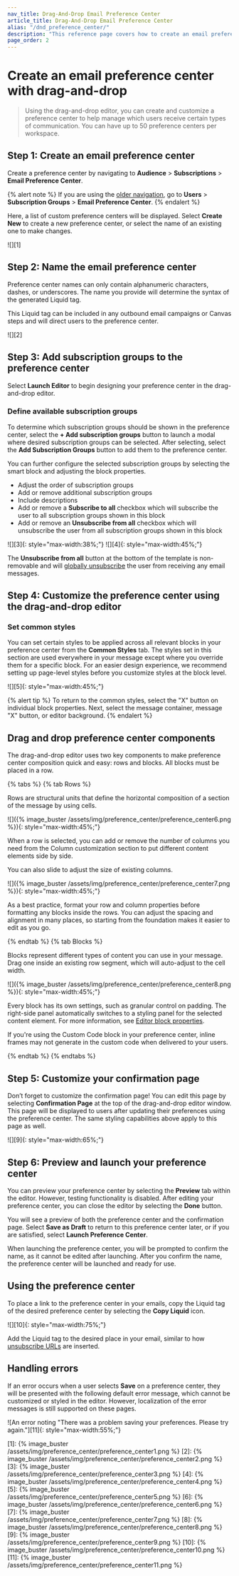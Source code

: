 ```yaml
---
nav_title: Drag-And-Drop Email Preference Center
article_title: Drag-And-Drop Email Preference Center
alias: "/dnd_preference_center/"
description: "This reference page covers how to create an email preference center with the drag-and-drop editor."
page_order: 2
---
```


# Create an email preference center with drag-and-drop

> Using the drag-and-drop editor, you can create and customize a preference center to help manage which users receive certain types of communication. You can have up to 50 preference centers per workspace.

## Step 1: Create an email preference center

Create a preference center by navigating to **Audience** > **Subscriptions** > **Email Preference Center**.

{% alert note %}
If you are using the [older navigation]({{site.baseurl}}/navigation), go to **Users** > **Subscription Groups** > **Email Preference Center**.
{% endalert %}

Here, a list of custom preference centers will be displayed. Select **Create New** to create a new preference center, or select the name of an existing one to make changes.

![][1]

## Step 2: Name the email preference center

Preference center names can only contain alphanumeric characters, dashes, or underscores. The name you provide will determine the syntax of the generated Liquid tag. 

This Liquid tag can be included in any outbound email campaigns or Canvas steps and will direct users to the preference center.

![][2]

## Step 3: Add subscription groups to the preference center

Select **Launch Editor** to begin designing your preference center in the drag-and-drop editor.

### Define available subscription groups

To determine which subscription groups should be shown in the preference center, select the **+ Add subscription groups** button to launch a modal where desired subscription groups can be selected. After selecting, select the **Add Subscription Groups** button to add them to the preference center.

You can further configure the selected subscription groups by selecting the smart block and adjusting the block properties.
- Adjust the order of subscription groups
- Add or remove additional subscription groups
- Include descriptions
- Add or remove a **Subscribe to all** checkbox which will subscribe the user to all subscription groups shown in this block
- Add or remove an **Unsubscribe from all** checkbox which will unsubscribe the user from all subscription groups shown in this block

![][3]{: style="max-width:38%;"} ![][4]{: style="max-width:45%;"}

The **Unsubscribe from all** button at the bottom of the template is non-removable and will [globally unsubscribe]({{site.baseurl}}/user_guide/message_building_by_channel/email/managing_user_subscriptions/#subscription-states) the user from receiving any email messages.

## Step 4: Customize the preference center using the drag-and-drop editor

### Set common styles

You can set certain styles to be applied across all relevant blocks in your preference center from the **Common Styles** tab. The styles set in this section are used everywhere in your message except where you override them for a specific block. For an easier design experience, we recommend setting up page-level styles before you customize styles at the block level.

![][5]{: style="max-width:45%;"}

{% alert tip %}
To return to the common styles, select the "X" button on individual block properties. Next, select the message container, message "X" button, or editor background.
{% endalert %}

## Drag and drop preference center components

The drag-and-drop editor uses two key components to make preference center composition quick and easy: rows and blocks. All blocks must be placed in a row.

{% tabs %}
{% tab Rows %}

Rows are structural units that define the horizontal composition of a section of the message by using cells.

![]({% image_buster /assets/img/preference_center/preference_center6.png %}){: style="max-width:45%;"}

When a row is selected, you can add or remove the number of columns you need from the Column customization section to put different content elements side by side.

You can also slide to adjust the size of existing columns.

![]({% image_buster /assets/img/preference_center/preference_center7.png %}){: style="max-width:45%;"}

As a best practice, format your row and column properties before formatting any blocks inside the rows. You can adjust the spacing and alignment in many places, so starting from the foundation makes it easier to edit as you go.

{% endtab %}
{% tab Blocks %}

Blocks represent different types of content you can use in your message. Drag one inside an existing row segment, which will auto-adjust to the cell width.

![]({% image_buster /assets/img/preference_center/preference_center8.png %}){: style="max-width:45%;"}

Every block has its own settings, such as granular control on padding. The right-side panel automatically switches to a styling panel for the selected content element. For more information, see [Editor block properties]({{site.baseurl}}/user_guide/message_building_by_channel/in-app_messages/drag_and_drop/editor_blocks/).

If you're using the Custom Code block in your preference center, inline frames may not generate in the custom code when delivered to your users.

{% endtab %}
{% endtabs %}

## Step 5: Customize your confirmation page

Don’t forget to customize the confirmation page! You can edit this page by selecting **Confirmation Page** at the top of the drag-and-drop editor window. This page will be displayed to users after updating their preferences using the preference center. The same styling capabilities above apply to this page as well.

![][9]{: style="max-width:65%;"}

## Step 6: Preview and launch your preference center

You can preview your preference center by selecting the **Preview** tab within the editor. However, testing functionality is disabled. After editing your preference center, you can close the editor by selecting the **Done** button.

You will see a preview of both the preference center and the confirmation page. Select **Save as Draft** to return to this preference center later, or if you are satisfied, select **Launch Preference Center**.

When launching the preference center, you will be prompted to confirm the name, as it cannot be edited after launching. After you confirm the name, the preference center will be launched and ready for use.

## Using the preference center

To place a link to the preference center in your emails, copy the Liquid tag of the desired preference center by selecting the **Copy Liquid** icon.

![][10]{: style="max-width:75%;"}

Add the Liquid tag to the desired place in your email, similar to how [unsubscribe URLs]({{site.baseurl}}/user_guide/message_building_by_channel/email/preference_center/preference_center/#custom-footer) are inserted.

## Handling errors

If an error occurs when a user selects **Save** on a preference center, they will be presented with the following default error message, which cannot be customized or styled in the editor. However, localization of the error messages is still supported on these pages. 

![An error noting "There was a problem saving your preferences. Please try again."][11]{: style="max-width:55%;"}

[1]: {% image_buster /assets/img/preference_center/preference_center1.png %} 
[2]: {% image_buster /assets/img/preference_center/preference_center2.png %} 
[3]: {% image_buster /assets/img/preference_center/preference_center3.png %} 
[4]: {% image_buster /assets/img/preference_center/preference_center4.png %} 
[5]: {% image_buster /assets/img/preference_center/preference_center5.png %} 
[6]: {% image_buster /assets/img/preference_center/preference_center6.png %} 
[7]: {% image_buster /assets/img/preference_center/preference_center7.png %} 
[8]: {% image_buster /assets/img/preference_center/preference_center8.png %} 
[9]: {% image_buster /assets/img/preference_center/preference_center9.png %} 
[10]: {% image_buster /assets/img/preference_center/preference_center10.png %} 
[11]: {% image_buster /assets/img/preference_center/preference_center11.png %} 
